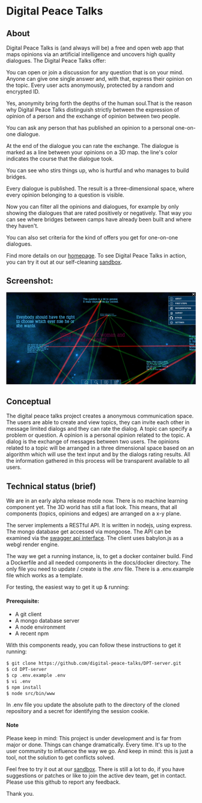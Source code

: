 # Digital Peace Talks

## About

Digital Peace Talks is (and always will be) a free and open web app that maps opinions via an artificial intelligence and uncovers high quality dialogues. The Digital Peace Talks offer:

You can open or join a discussion for any question that is on your mind. Anyone can give one single answer and, with that, express their opinion on the topic. Every user acts anonymously, protected by a random and encrypted ID.

Yes, anonymity bring forth the depths of the human soul.That is the reason why Digital Peace Talks distinguish strictly between the expression of opinion of a person and the exchange of opinion between two people.

You can ask any person that has published an opinion to a personal one-on-one dialogue.

At the end of the dialogue you can rate the exchange. The dialogue is marked as a line between your opinions on a 3D map. the line's color indicates the course that the dialogue took.

You can see who stirs things up, who is hurtful and who manages to build bridges.

Every dialogue is published. The result is a three-dimensional space, where every opinion belonging to a question is visible.

Now you can filter all the opinions and dialogues, for example by only showing the dialogues that are rated positively or negatively. That way you can see where bridges between camps have already been built and where they haven't.

You can also set criteria for the kind of offers you get for one-on-one dialogues.

Find more details on our [homepage](https://www.digitalpeacetalks.com). To see Digital Peace Talks in action, you can try it out at our self-cleaning [sandbox](https://sandbox.dpt.world/).

## Screenshot:
![Alt text](docs/screenshot.png?raw=true "DPT Screenshot")

## Conceptual

The digital peace talks project creates a anonymous communication space. The users are able to create and view topics, they can invite each other in message limited dialogs and they can rate the dialog. A topic can specify a problem or question. A opinion is a personal opinion related to the topic. A dialog is the exchange of messages between two users. The opinions related to a topic will be arranged in a three dimensional space based on an algorithm which will use the text input and by the dialogs rating results. All the information gathered in this process will be transparent available to all users.

## Technical status (brief)

We are in an early alpha release mode now. There is no machine learning component yet. The 3D world has still a flat look. This means, that all components (topics, opinions and edges) are arranged on a x-y plane.

The server implements a RESTful API. It is written in nodejs, using express. The mongo database get accessed via mongoose. The API can be examined via the [swagger api interface](http://dpt.world:2088/). The client uses babylon.js as a webgl render engine.

The way we get a running instance, is, to get a docker container build. Find a Dockerfile and all needed components in the docs/docker directory. The only file you need to update / create is the .env file. There is a .env.example file which works as a template.

For testing, the easiest way to get it up & running:

#### Prerequisite:
   * A git client
   * A mongo database server
   * A node environment
   * A recent npm

With this components ready, you can follow these instructions to get it running:

```shell
$ git clone https://github.com/digital-peace-talks/DPT-server.git
$ cd DPT-server
$ cp .env.example .env
$ vi .env
$ npm install
$ node src/bin/www
```
In .env file you update the absolute path to the directory of the cloned repository and a secret for identifying the session cookie.

#### Note

Please keep in mind: This project is under development and is far from major or done. Things can change dramatically. Every time. It's up to the user community to influence the way we go. And keep in mind: this is just a tool, not the solution to get conflicts solved.

Feel free to try it out at our [sandbox](https://sandbox.dpt.world/). There is still a lot to do, if you have suggestions or patches or like to join the active dev team, get in contact. Please use this github to report any feedback.

Thank you.
